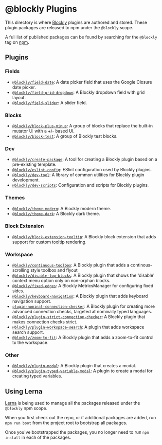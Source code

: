 # @blockly Plugins

This directory is where [Blockly](http://github.com/google/blockly) plugins are
authored and stored. These plugin packages are released to npm under the
``@blockly`` scope.

A full list of published packages can be found by searching for the ``@blockly``
tag on [npm](https://www.npmjs.com/search?q=%40blockly).

## Plugins

### Fields

- [``@blockly/field-date``](field-date/): A date picker field that uses the
Google Closure date picker.
- [``@blockly/field-grid-dropdown``](field-grid-dropdown/): A Blockly dropdown
field with grid layout.
- [``@blockly/field-slider``](field-slider/): A slider field.

### Blocks

- [``@blockly/block-plus-minus``](block-plus-minus/): A group of blocks that
replace the built-in mutator UI with a +/- based UI.
- [``@blockly/block-test``](block-test/): A group of Blockly test blocks.

### Dev

- [``@blockly/create-package``](dev-create/): A tool for creating a Blockly
plugin based on a pre-existing template.
- [``@blockly/eslint-config``](eslint-config/): ESlint configuration used by
Blockly plugins.
- [``@blockly/dev-tool``](dev-tools/): A library of common utilities for Blockly
plugin development.
- [``@blockly/dev-scripts``](dev-scripts/): Configuration and scripts for Blockly
plugins.

### Themes

- [``@blockly/theme-modern``](theme-modern/): A Blockly modern theme.
- [``@blockly/theme-dark``](theme-dark/): A Blockly dark theme.

### Block Extension

- [``@blockly/block-extension-tooltip``](block-extension-tooltip/): A Blockly
block extension that adds support for custom tooltip rendering.

### Workspace

- [``@blockly/continuous-toolbox``](continuous-toolbox/): A Blockly plugin
that adds a continous-scrolling style toolbox and flyout
- [``@blockly/disable-top-blocks``](disable-top-blocks/):  A Blockly plugin that
shows the 'disable' context menu option only on non-orphan blocks.
- [``@blockly/fixed-edges``](fixed-edges/):  A Blockly MetricsManager for
configuring fixed sides.
- [``@blockly/keyboard-navigation``](keyboard-navigation/): A Blockly plugin
that adds keyboard navigation support.
- [``plugin-nominal-connection-checker``](nominal-connection-checker/): A
Blockly plugin for creating more advanced connection checks, targeted at
nominally typed languages.
- [``@blockly/plugin-strict-connection-checker``](strict-connection-checker/): A
Blockly plugin that makes connection checks strict.
- [``@blockly/plugin-workspace-search``](workspace-search/): A plugin that adds
workspace search support.
- [``@blockly/zoom-to-fit``](zoom-to-fit/): A Blockly plugin that adds a
zoom-to-fit control to the workspace.

### Other

- [``@blockly/plugin-modal``](modal/): A Blockly plugin that creates a modal.
- [``@blockly/plugin-typed-variable-modal``](typed-variable-modal/): A plugin to
create a modal for creating typed variables.

## Using Lerna

[Lerna](https://lerna.js.org/) is being used to manage all the packages released
under the ``@blockly`` npm scope.

When you first check out the repo, or if additional packages are added, run
``npm run boot`` from the project root to bootstrap all packages.

Once you've bootstrapped the packages, you no longer need to run ``npm install``
in each of the packages.
